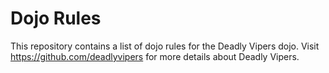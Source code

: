 Dojo Rules
==========

This repository contains a list of dojo rules for the Deadly Vipers dojo.
Visit https://github.com/deadlyvipers for more details about Deadly Vipers.

